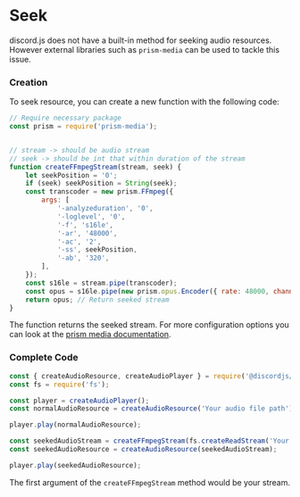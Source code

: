 # Seek

discord.js does not have a built-in method for seeking audio resources. However external libraries such as `prism-media` can be used to tackle this issue.

### Creation

To seek resource, you can create a new function with  the following code:

```js
// Require necessary package
const prism = require('prism-media');


// stream -> should be audio stream
// seek -> should be int that within duration of the stream
function createFFmpegStream(stream, seek) {
	let seekPosition = '0';
	if (seek) seekPosition = String(seek);
	const transcoder = new prism.FFmpeg({
		args: [
			'-analyzeduration', '0',
			'-loglevel', '0',
			'-f', 's16le',
			'-ar', '48000',
			'-ac', '2',
			'-ss', seekPosition,
			'-ab', '320',
		],
	});
	const s16le = stream.pipe(transcoder);
	const opus = s16le.pipe(new prism.opus.Encoder({ rate: 48000, channels: 2, frameSize: 960 }));
	return opus; // Return seeked stream
}
```
The function returns the seeked stream. For more configuration options you can look at the [prism media documentation](https://amishshah.github.io/prism-media/).

### Complete Code

```js
const { createAudioResource, createAudioPlayer } = require('@discordjs/voice');
const fs = require('fs');

const player = createAudioPlayer();
const normalAudioResource = createAudioResource('Your audio file path');

player.play(normalAudioResource);

const seekedAudioStream = createFFmpegStream(fs.createReadStream('Your audio file path'), 10); // Seek to 10s
const seekedAudioResource = createAudioResource(seekedAudioStream);

player.play(seekedAudioResource);
```

The first argument of the `createFFmpegStream` method would be your stream.
